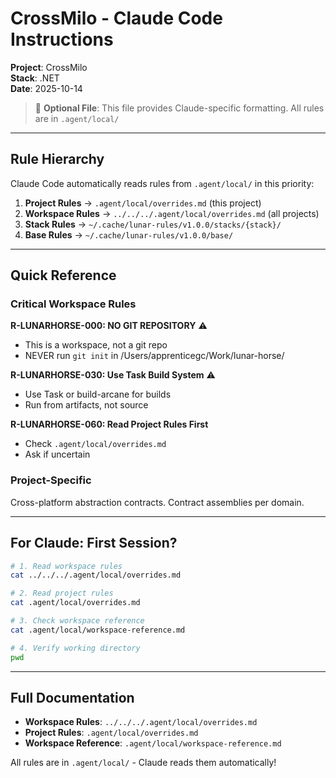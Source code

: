 # CrossMilo - Claude Code Instructions

**Project**: CrossMilo  
**Stack**: .NET  
**Date**: 2025-10-14

> 📘 **Optional File**: This file provides Claude-specific formatting. All rules are in `.agent/local/`

---

## Rule Hierarchy

Claude Code automatically reads rules from `.agent/local/` in this priority:

1. **Project Rules** → `.agent/local/overrides.md` (this project)
2. **Workspace Rules** → `../../../.agent/local/overrides.md` (all projects)
3. **Stack Rules** → `~/.cache/lunar-rules/v1.0.0/stacks/{stack}/`
4. **Base Rules** → `~/.cache/lunar-rules/v1.0.0/base/`

---

## Quick Reference

### Critical Workspace Rules

**R-LUNARHORSE-000: NO GIT REPOSITORY** ⚠️
- This is a workspace, not a git repo
- NEVER run `git init` in /Users/apprenticegc/Work/lunar-horse/

**R-LUNARHORSE-030: Use Task Build System** ⚠️
- Use Task or build-arcane for builds
- Run from artifacts, not source

**R-LUNARHORSE-060: Read Project Rules First**
- Check `.agent/local/overrides.md`
- Ask if uncertain

### Project-Specific

Cross-platform abstraction contracts. Contract assemblies per domain.

---

## For Claude: First Session?

```bash
# 1. Read workspace rules
cat ../../../.agent/local/overrides.md

# 2. Read project rules
cat .agent/local/overrides.md

# 3. Check workspace reference
cat .agent/local/workspace-reference.md

# 4. Verify working directory
pwd
```

---

## Full Documentation

- **Workspace Rules**: `../../../.agent/local/overrides.md`
- **Project Rules**: `.agent/local/overrides.md`
- **Workspace Reference**: `.agent/local/workspace-reference.md`

All rules are in `.agent/local/` - Claude reads them automatically!

